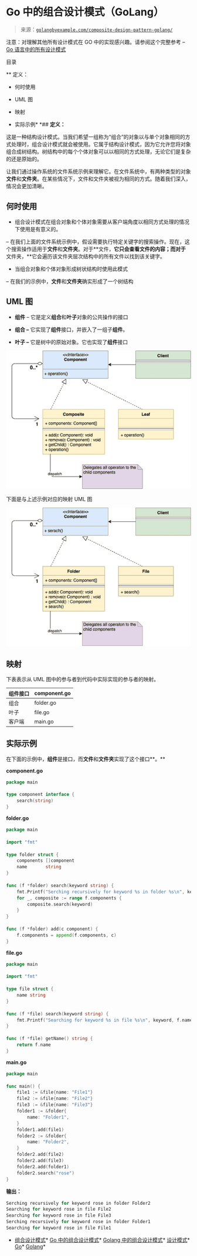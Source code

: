 <!--yml

分类：未分类

日期：2024-10-13 06:02:22

-->

# Go 中的组合设计模式（GoLang）

> 来源：[`golangbyexample.com/composite-design-pattern-golang/`](https://golangbyexample.com/composite-design-pattern-golang/)

注意：对理解其他所有设计模式在 GO 中的实现感兴趣。请参阅这个完整参考 – [Go 语言中的所有设计模式](https://golangbyexample.com/all-design-patterns-golang/)

目录

**   定义：

+   何时使用

+   UML 图

+   映射

+   实际示例*  *## **定义：**

这是一种结构设计模式。当我们希望一组称为“组合”的对象以与单个对象相同的方式处理时，组合设计模式就会被使用。它属于结构设计模式，因为它允许您将对象组合成树结构。树结构中的每个个体对象可以以相同的方式处理，无论它们是复杂的还是原始的。

让我们通过操作系统的文件系统示例来理解它。在文件系统中，有两种类型的对象**文件**和**文件夹**。在某些情况下，文件和文件夹被视为相同的方式。随着我们深入，情况会更加清晰。

## **何时使用**

+   组合设计模式在组合对象和个体对象需要从客户端角度以相同方式处理的情况下使用是有意义的。

– 在我们上面的文件系统示例中，假设需要执行特定关键字的搜索操作。现在，这个搜索操作适用于**文件**和**文件夹**。对于**文件，**它只会查看文件的内容；而对于**文件夹，**它会遍历该文件夹层次结构中的所有文件以找到该关键字。

+   当组合对象和个体对象形成树状结构时使用此模式

– 在我们的示例中，**文件**和**文件夹**确实形成了一个树结构

## **UML 图**

+   **组件** – 它是定义**组合**和**叶子**对象的公共操作的接口

+   **组合 –** 它实现了**组件**接口，并嵌入了一组子**组件**。

+   **叶子 –** 它是树中的原始对象。它也实现了**组件**接口

![](img/a2112b0fd53adcf02fc6a03a4e0c5226.png)

下面是与上述示例对应的映射 UML 图

![](img/241bbd461e5145959cbcba02e11dca09.png)

## **映射**

下表表示从 UML 图中的参与者到代码中实际实现的参与者的映射。

| 组件接口 | component.go |
| --- | --- |
| 组合 | folder.go |
| 叶子 | file.go |
| 客户端 | main.go |

## **实际示例**

在下面的示例中，**组件**是接口，而**文件**和**文件夹**实现了这个接口**。**

**component.go**

```go
package main

type component interface {
    search(string)
}
```

**folder.go**

```go
package main

import "fmt"

type folder struct {
    components []component
    name       string
}

func (f *folder) search(keyword string) {
    fmt.Printf("Serching recursively for keyword %s in folder %s\n", keyword, f.name)
    for _, composite := range f.components {
        composite.search(keyword)
    }
}

func (f *folder) add(c component) {
    f.components = append(f.components, c)
}
```

**file.go**

```go
package main

import "fmt"

type file struct {
    name string
}

func (f *file) search(keyword string) {
    fmt.Printf("Searching for keyword %s in file %s\n", keyword, f.name)
}

func (f *file) getName() string {
    return f.name
}
```

**main.go**

```go
package main

func main() {
    file1 := &file{name: "File1"}
    file2 := &file{name: "File2"}
    file3 := &file{name: "File3"}
    folder1 := &folder{
        name: "Folder1",
    }
    folder1.add(file1)
    folder2 := &folder{
        name: "Folder2",
    }
    folder2.add(file2)
    folder2.add(file3)
    folder2.add(folder1)
    folder2.search("rose")
}
```

**输出：**

```go
Serching recursively for keyword rose in folder Folder2
Searching for keyword rose in file File2
Searching for keyword rose in file File3
Serching recursively for keyword rose in folder Folder1
Searching for keyword rose in file File1
```

+   [组合设计模式](https://golangbyexample.com/tag/composite-design-pattern/)*   [Go 中的组合设计模式](https://golangbyexample.com/tag/composite-design-pattern-in-go/)*   [Golang 中的组合设计模式](https://golangbyexample.com/tag/composite-design-pattern-in-golang/)*   [设计模式](https://golangbyexample.com/tag/design-pattern/)*   [Go](https://golangbyexample.com/tag/go/)*   [Golang](https://golangbyexample.com/tag/golang/)*
